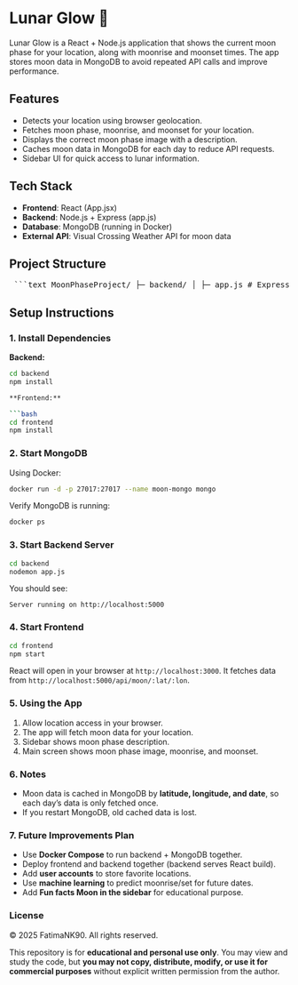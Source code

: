 # Lunar Glow 🌙

Lunar Glow is a React + Node.js application that shows the current moon phase for your location, along with moonrise and moonset times. The app stores moon data in MongoDB to avoid repeated API calls and improve performance.

## Features

- Detects your location using browser geolocation.
- Fetches moon phase, moonrise, and moonset for your location.
- Displays the correct moon phase image with a description.
- Caches moon data in MongoDB for each day to reduce API requests.
- Sidebar UI for quick access to lunar information.

## Tech Stack

- **Frontend**: React (App.jsx)  
- **Backend**: Node.js + Express (app.js)  
- **Database**: MongoDB (running in Docker)  
- **External API**: Visual Crossing Weather API for moon data  

## Project Structure

<pre> ```text MoonPhaseProject/ ├─ backend/ │ ├─ app.js # Express backend server │ ├─ routes/ │ │ ├─ moon.js # Moon API endpoint │ │ ├─ index.js │ │ └─ funfacts.js │ └─ database.js # MongoDB connection ├─ frontend/ │ ├─ src/ │ │ ├─ App.jsx # React main app │ │ └─ LocationInfo.jsx │ └─ package.json ├─ package.json # Root (optional if separate) └─ README.md ``` </pre>

## Setup Instructions

### 1. Install Dependencies

**Backend:**
```bash
cd backend
npm install

**Frontend:**

```bash
cd frontend
npm install
```

### 2. Start MongoDB

Using Docker:

```bash
docker run -d -p 27017:27017 --name moon-mongo mongo
```

Verify MongoDB is running:

```bash
docker ps
```

### 3. Start Backend Server

```bash
cd backend
nodemon app.js
```

You should see:

```
Server running on http://localhost:5000
```

### 4. Start Frontend

```bash
cd frontend
npm start
```

React will open in your browser at `http://localhost:3000`. It fetches data from `http://localhost:5000/api/moon/:lat/:lon`.

### 5. Using the App

1. Allow location access in your browser.
2. The app will fetch moon data for your location.
3. Sidebar shows moon phase description.
4. Main screen shows moon phase image, moonrise, and moonset.

### 6. Notes

* Moon data is cached in MongoDB by **latitude, longitude, and date**, so each day’s data is only fetched once.
* If you restart MongoDB, old cached data is lost.

### 7. Future Improvements Plan

* Use **Docker Compose** to run backend + MongoDB together.
* Deploy frontend and backend together (backend serves React build).
* Add **user accounts** to store favorite locations.
* Use **machine learning** to predict moonrise/set for future dates.
* Add **Fun facts Moon in the sidebar** for educational purpose.

### License

© 2025 FatimaNK90. All rights reserved.  

This repository is for **educational and personal use only**. You may view and study the code, but **you may not copy, distribute, modify, or use it for commercial purposes** without explicit written permission from the author.


